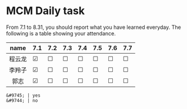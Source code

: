 # MCM Daily task
From 7.1 to 8.31, you should report what you have learned everyday.
The following is a table showing your attendance.

|name   |  7.1  |  7.2  |  7.3  |  7.4  |  7.5  |  7.6  |  7.7  |
|:-----:|  :--  | :---  | :---  | :---  | :---  | :---  | :---  |
|程云龙 |&#9745;|&#9744;|&#9744;|&#9744;|&#9744;|&#9744;|&#9744;|
|李羚子 |&#9745;|&#9744;|&#9744;|&#9744;|&#9744;|&#9744;|&#9744;|
|郭志   |&#9745;|&#9744;|&#9744;|&#9744;|&#9744;|&#9744;|&#9744;|

```
&#9745; | yes
&#9744; | no
```
